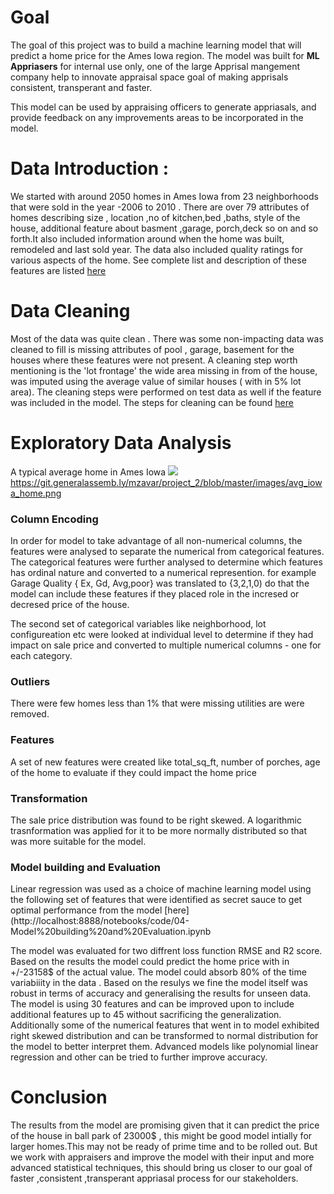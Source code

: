 # Goal

The goal of this project was to build a machine learning model that will predict a home price for the Ames Iowa region.
The model was built for **ML Appriasers** for internal use only, one of the large Apprisal mangement company help to innovate
appraisal space goal of making apprisals consistent, transperant and faster.

This model can be used by appraising officers to generate appriasals, and provide feedback on any improvements areas 
to be incorporated in the model.

# Data Introduction :
We started with around 2050 homes in Ames Iowa from 23 neighborhoods that were sold in the year -2006 to 2010 . There are over 79 attributes
of homes describing size , location ,no of kitchen,bed ,baths, style of the house, additional feature about basment ,garage,
porch,deck so on and so forth.It also included information around when the home was built, remodeled and last sold year.
The data also included quality ratings for various aspects of the home.
See complete list and  description of these features are listed [here](http://jse.amstat.org/v19n3/decock/DataDocumentation.txt)

# Data Cleaning
Most of the  data was quite clean . There was some non-impacting data was cleaned to fill is missing attributes of
pool , garage, basement for the houses where these features were not present.
A cleaning step worth mentioning is the 'lot frontage' the wide area missing  in from of the house, was imputed using the
average value of similar houses ( with in 5% lot area).
The cleaning steps were performed on test data as well if the feature was included in the model.
The steps for cleaning can be found [here](https://git.generalassemb.ly/mzavar/project_2/blob/master/code/01%20-%20Cleaning.ipynb)
 
# Exploratory Data Analysis
A typical average home in Ames Iowa 
![](https://git.generalassemb.ly/mzavar/project_2/blob/master/images/avg_iowa_home.png)
https://git.generalassemb.ly/mzavar/project_2/blob/master/images/avg_iowa_home.png

### Column Encoding 
In order for model to take advantage of all non-numerical columns, the features were analysed to separate the numerical from categorical features. The categorical features were further analysed to determine which features has ordinal nature and converted to a numerical represention.
for example
Garage Quality { Ex, Gd, Avg,poor}  was translated to  {3,2,1,0)  do that the model can include these features if they placed
role in the incresed or decresed price of the house.

The second set of categorical variables like  neighborhood, lot configureation etc were  looked at individual level to
determine if they had impact on sale price and converted to multiple numerical columns - one for each category.

### Outliers 
  There were few homes less than 1% that were missing utilities are were removed.
  
### Features
A set of new features were created  like  total_sq_ft, number of porches, age of the home  to  evaluate if they could impact the home price

### Transformation
 The sale price distribution was found to  be right skewed. A logarithmic trasnformation was applied for it to be more normally distributed so that was more suitable for the model.


### Model building and Evaluation
Linear regression was used as a choice of machine learning model using the  following set of features that were identified as secret sauce to get optimal performance  from the model [here](http://localhost:8888/notebooks/code/04-Model%20building%20and%20Evaluation.ipynb
 
 The model was evaluated for two diffrent loss function RMSE  and R2 score.
 Based on the results  the model could predict the home price with in +/-23158$ of the actual value. The model could absorb
 80% of the time variabiiity in the data . Based on the resulys we fine the model itself was robust in terms of accuracy and generalising the results for unseen data. The model is using 30 features and can be improved upon to include additional features up  to 45 without sacrificing the
generalization. Additionally some of the numerical features that went in to model exhibited right skewed distribution and
can be transformed to normal distribution  for the model to better interpret them. Advanced models like polynomial linear
regression and other can be tried  to further improve accuracy.

# Conclusion
The results from the model are promising given that it can predict the price of the house in ball park of
23000$ , this might be good  model intially for larger homes.This may not be ready of prime time and to be rolled out.
But we work with appraisers and improve the model with their input and more advanced statistical techniques, this should bring us closer to our goal of faster ,consistent ,transperant appriasal process for our stakeholders. 
